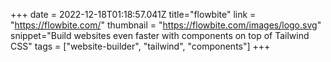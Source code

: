 +++
date = 2022-12-18T01:18:57.041Z
title="flowbite"
link = "https://flowbite.com/"
thumbnail = "https://flowbite.com/images/logo.svg"
snippet="Build websites even faster with components on top of Tailwind CSS"
tags = ["website-builder", "tailwind", "components"]
+++

